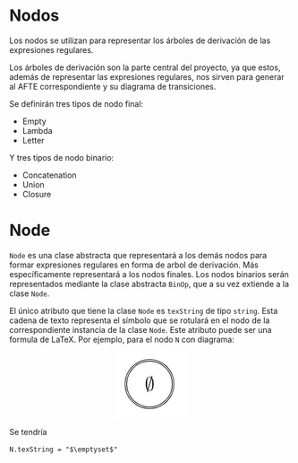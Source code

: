 # Nodos

Los nodos se utilizan para representar los árboles de derivación de las expresiones regulares.

Los árboles de derivación son la parte central del proyecto, ya que estos, además de representar las expresiones regulares, nos sirven para generar al AFTE correspondiente y su diagrama de transiciones.

Se definirán tres tipos de nodo final:
- Empty
- Lambda
- Letter

Y tres tipos de nodo binario:
- Concatenation
- Union
- Closure

[//]: # (A continuación se explicarán los detalles de cada nodo final. Para los nodos binarios revise el markdown que se encuentra en la carpeta *BinOp*.)

# Node

`Node` es una clase abstracta que representará a los demás nodos para formar expresiones regulares en forma de arbol de derivación. Más específicamente representará a los nodos finales. Los nodos binarios serán representados mediante la clase abstracta `BinOp`, que a su vez extiende a la clase `Node`.

El único atributo que tiene la clase `Node` es `texString` de tipo `string`. Esta cadena de texto representa el símbolo que se rotulará en el nodo de la correspondiente instancia de la clase `Node`. Este atributo puede ser una formula de LaTeX. Por ejemplo, para el nodo `N` con diagrama:

<center>

![Node Ejemplo1](../../Readme_Source/Node/Nodo_EmptySet.png "Ejemplo 1")

</center>

Se tendría  
  
```[c++]
N.texString = "$\emptyset$"
```